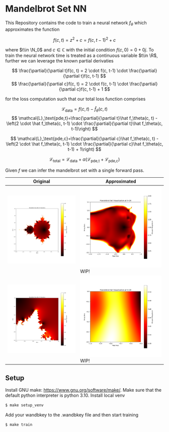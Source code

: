 # Mandelbrot Set NN

This Repository contains the code to train a neural network $f_\theta$ which approximates the function

$$
f(c, t) = z^2+c = f(c, t-1)^2+c
$$

where $t\in \N_0$ and $c \in \mathbb{C}$  with the initial condition $f(c, 0) = 0 + 0j$. To train the neural network time is treated as a continuous variable $t\in \R$, further we can leverage the known partial derivaties

$$
\frac{\partial}{\partial t}f(c, t) = 2 \cdot f(c, t-1) \cdot \frac{\partial}{\partial t}f(c, t-1)
$$
$$
\frac{\partial}{\partial c}f(c, t) = 2 \cdot f(c, t-1) \cdot \frac{\partial}{\partial c}f(c, t-1) + 1
$$

for the loss computation such that our total loss function comprises

$$
\mathcal{L}_\text{data}=f(c, t) - \hat f_\theta(c, t)
$$
$$
\mathcal{L}_\text{pde,t}=\frac{\partial}{\partial t}\hat f_\theta(c, t) - \left(2 \cdot \hat f_\theta(c, t-1) \cdot \frac{\partial}{\partial t}\hat f_\theta(c, t-1)\right)
$$

$$
\mathcal{L}_\text{pde,c}=\frac{\partial}{\partial c}\hat f_\theta(c, t) - \left(2 \cdot \hat f_\theta(c, t-1) \cdot \frac{\partial}{\partial c}\hat f_\theta(c, t-1) + 1\right)
$$

$$
\mathcal{L}_\text{total}=\mathcal{L}_\text{data} + \alpha(\mathcal{L}_\text{pde,t} + \mathcal{L}_\text{pde,c})
$$

Given $f$ we can infer the mandelbrot set with a single forward pass.

| Original | Approximated|
| -- | -- |
| ![original](resources/mandelbrot_20.png) | ![original](resources/mandelbrot_plot.png) WIP!|  
| ![original](resources/mandelbrot_zoomed_20.png) | ![original](resources/mandelbrot_plot_zoomed.png) WIP!|  

## Setup

Install GNU make: https://www.gnu.org/software/make/. 
Make sure that the default python interpreter is python 3.10.
Install local venv

```bash
$ make setup_venv
```

Add your wandbkey to the .wandbkey file and then start training

```bash
$ make train
```
